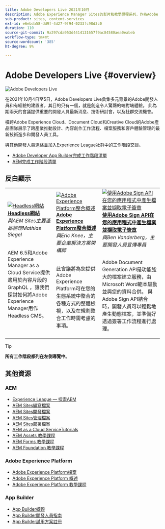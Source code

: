 ```yaml
---
title: Adobe Developers Live 2021年10月
description: Adobe Experience Manager Sites的影片和教學課程系列，作為Adobe Developers Live活動的一部分提供。
sub-product: sites, content-services
exl-id: e6ebda58-dd9f-4d27-9f94-0233fc98d3c0
duration: 110
source-git-commit: 9a297cda953d4414131657f9ac84580aea0eabeb
workflow-type: tm+mt
source-wordcount: '385'
ht-degree: 9%

---
```


# Adobe Developers Live {#overview}

<img alt="Adobe Developers Live" src="/help/adobe-developers-live/assets/adl.png" />

在2021年10月4日至5日，Adobe Developers Live彙集多元背景的Adobe開發人員和有經驗的建置者，其目的只有一個，就是創造令人驚豔的端對端體驗。 此為期兩天的會議提供重要的開發人員最新消息、技術研討會，以及社群交流機會。

橫跨Adobe Experience Cloud、Document Cloud和Creative Cloud的Adobe產品團隊展示了跨產業推動設計、內容創作工作流程、檔案服務和客戶體驗管理的最新技術進步和開發人員工具。

與其他開發人員連絡並加入Experience League社群中的工作階段交談。
* [Adobe Developer App Builder完成工作階段清單](https://experienceleaguecommunities.adobe.com/t5/project-firefly-discussions/adobe-developers-live-october-2021-project-firefly-s-complete/td-p/425779)
* [AEM完成工作階段清單](https://experienceleaguecommunities.adobe.com/t5/adobe-experience-manager/adobe-developers-live-october-2021-complete-session-list/m-p/423041#M120517)

## 反白顯示

<table>
  <tr>
   <td>
      <a href="headless.md">
      <img alt="Headless網站" src="/help/adobe-developers-live/assets/mathias.png"/>
      </a>
      <div>
         <a href="headless.md"><strong>Headless網站</strong></a>         
         <br/><em>與AEM Sites主要產品經理Mathias Siegel</em>
      </div>
      <p>
        <br/>
         AEM 6.5和Adobe Experience Manager as a Cloud Service提供適用於內容片段的GraphQL ，讓我們探討如何將Adobe Experience Manager用作Headless CMS。
      </p>
     </td>   
     <td>
      <a href="aep-integration.md">
      <img alt="Adobe Experience Platform整合概述" src="/help/adobe-developers-live/assets/eric.png"/>
      </a>
      <div>
         <a href="aep-integration.md"><strong>Adobe Experience Platform整合概述</strong></a>
         <br/><em>與Eric Knee，主要企業解決方案架構師</em>
      </div>
      <p>
        <br/>
         此會議將為您提供Adobe Experience Platform可在您的生態系統中整合的各種方式的整體檢視，以及在規劃整合工作時需考慮的事項。
      </p>
   </td>
   </td>
     <td>
      <a href="pdf-services-api.md">
      <img alt="使用Adobe Sign API在您的應用程式中產生檔案並擷取電子簽章" src="/help/adobe-developers-live/assets/ben.png"/>
      </a>
      <div>
         <a href="pdf-services-api.md"><strong>使用Adobe Sign API在您的應用程式中產生檔案並擷取電子簽章</strong></a>
         <br/><em>與Ben Vanderberg，主要開發人員宣傳專員</em>
      </div>
      <p>
        <br/>
         Adobe Document Generation API是功能強大的檔案建立服務，由Microsoft Word範本驅動並與您的資料合併。 與Adobe Sign API結合時，開發人員可以輕鬆地產生動態檔案，並準備好透過簽署工作流程進行處理。
      </p>
   </td> 
  </tr>
</table>

>[!TIP]
>
>**所有工作階段都列在左側導覽中**。

## 其他資源

### AEM

* [Experience League — 探索AEM](https://experienceleague.adobe.com/zh-hant#recommended/solutions/experience-manager)
* [AEM Sites編寫檔案](https://experienceleague.adobe.com/docs/experience-manager-65/authoring/home.html?lang=zh-Hant)
* [AEM Sites開發檔案](https://experienceleague.adobe.com/docs/experience-manager-65/developing/home.html?lang=zh-Hant)
* [AEM Sites管理檔案](https://experienceleague.adobe.com/docs/experience-manager-65/administering/home.html?lang=zh-Hant)
* [AEM Sites部署檔案](https://experienceleague.adobe.com/docs/experience-manager-65/deploying/home.html?lang=zh-Hant)
* [AEM as a Cloud ServiceTutorials](https://experienceleague.adobe.com/docs/experience-manager-learn/cloud-service/overview.html?lang=zh-Hant)
* [AEM Assets 教學課程](https://experienceleague.adobe.com/docs/experience-manager-learn/assets/overview.html?lang=zh-Hant)
* [AEM Forms 教學課程](https://experienceleague.adobe.com/docs/experience-manager-learn/forms/overview.html?lang=zh-Hant)
* [AEM Foundation 教學課程](https://experienceleague.adobe.com/docs/experience-manager-learn/foundation/overview.html?lang=zh-Hant)

### Adobe Experience Platform

* [Adobe Experience Platform檔案](https://experienceleague.adobe.com/docs/experience-platform.html?lang=zh-Hant)
* [Adobe Experience Platform 概述](https://experienceleague.adobe.com/docs/experience-platform/landing/home.html?lang=zh-Hant)
* [Adobe Experience Platform 教學課程](https://experienceleague.adobe.com/docs/platform-learn/tutorials/overview.html?lang=zh-Hant)

### App Builder

* [App Builder概觀](https://adobe.ly/aem-appbuilder)
* [App Builder開發人員指南](https://adobe.ly/appbuilder)
* [App Builder試用方案註冊](https://adobe.ly/appbuilder-trial)
